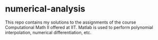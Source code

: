 # numerical-analysis
This repo contains my solutions to the assignments of the course Computational Math II offered at IIT. Matlab is used to perform polynomial interpolation, numerical differentiation, etc. 
